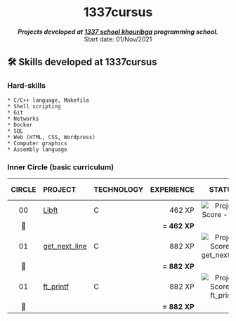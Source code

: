 <h1 align="center">
	1337cursus
</h1>

<p align="center">
	<b><i>Projects developed at <a href="https://www.1337.ma/">1337 school khouribga</a> programming school.</i></b><br>
	Start date: 01/Nov/2021 
</p>

## 🛠️ Skills developed at 1337cursus

### Hard-skills

	* C/C++ language, Makefile
	* Shell scripting
	* Git
	* Networks
	* Docker
	* SQL
	* Web (HTML, CSS, Wordpress)
	* Computer graphics
	* Assembly language

### Inner Circle (basic curriculum)

|CIRCLE	|PROJECT							|TECHNOLOGY				|EXPERIENCE		|STATUS						|ATTAINED LEVEL	|
|:-:	|:--								|:--					|--:			|:-:						|:--			|
|00		|[Libft](https://github.com/mmasstou/libft)|C						|462 XP			|![Project Score - Libft](https://badge42.herokuapp.com/api/project/mmasstou/Libft)	|level 1 - 5%	|
|:dizzy:|									|						|**= 462 XP**	|							|				|
|01		|[get_next_line](https://github.com/mmasstou/get_next_line)|C						|882 XP			|![Project Score - get_next_line](https://badge42.herokuapp.com/api/project/mmasstou/get_next_line)	|level 1 - 54%	|
|:dizzy:|									|						|**= 882 XP**	|							|				|
|01		|[ft_printf](https://github.com/mmasstou/ft_printf)|C						|882 XP			|![Project Score - ft_printf](https://badge42.herokuapp.com/api/project/mmasstou/ft_printf)	|level 1 - 5%	|
|:dizzy:|									|						|**= 882 XP**	|							|				|
